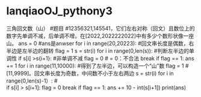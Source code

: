 # lanqiaoOJ_pythony3
三角回文数（山）
#题目
#12356321,145541，它们左右对称（回文）且数位上的数字先单调不减，后单调不增。在[2022,2022222022]中有多少个数形状像一座山。
ans = 0    #ans是anwser
for i in range(20,20223):         #回文串长度是偶数，右半边是左半边的翻转
  flag = 1
  s = str(i)
  for i in range(0,len(s)):       #判断左半边的单调性
    if s[i] >s{i+1}:              #非单调不减
      flag = 0                    # = 0：不合法
      break
  if flag == 1:
    ans += 1
for i in range(11,10000):         #得到了左半边，可以构造一个“山”数
  flag = 1                        #[11,9999]。回文串长度为奇数，中间数不小于左右两边
  s = str(i)
  for i in range(0,len(s)-1）:    #     
    if s[i] > s[i+1]:
        flag = 0
        break
  if flag == 1:
      ans += 10 - int(s[i+1])
print(ans)
